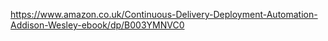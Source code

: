 https://www.amazon.co.uk/Continuous-Delivery-Deployment-Automation-Addison-Wesley-ebook/dp/B003YMNVC0
